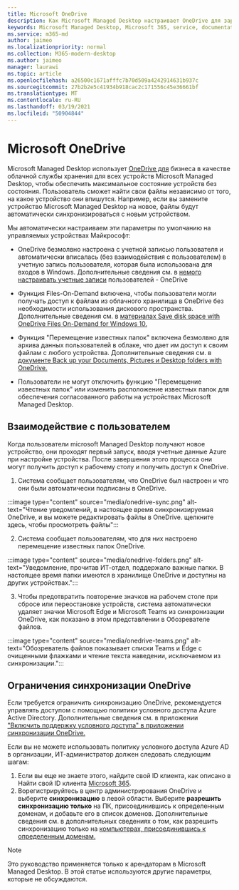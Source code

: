 ```yaml
---
title: Microsoft OneDrive
description: Как Microsoft Managed Desktop настраивает OneDrive для зарегистрированных устройств
keywords: Microsoft Managed Desktop, Microsoft 365, service, documentation, apps, line-of-business apps, LOB apps
ms.service: m365-md
author: jaimeo
ms.localizationpriority: normal
ms.collection: M365-modern-desktop
ms.author: jaimeo
manager: laurawi
ms.topic: article
ms.openlocfilehash: a26500c1671afffc7b70d509a4242914631b937c
ms.sourcegitcommit: 27b2b2e5c41934b918cac2c171556c45e36661bf
ms.translationtype: MT
ms.contentlocale: ru-RU
ms.lasthandoff: 03/19/2021
ms.locfileid: "50904844"
---
```

# <a name="microsoft-onedrive"></a>Microsoft OneDrive

Microsoft Managed Desktop использует [OneDrive для](/onedrive/plan-onedrive-enterprise) бизнеса в качестве облачной службы хранения для всех устройств Microsoft Managed Desktop, чтобы обеспечить максимальное состояние устройств без состояния. Пользователь сможет найти свои файлы независимо от того, на какое устройство они впишутся. Например, если вы замените устройство Microsoft Managed Desktop на новое, файлы будут автоматически синхронизироваться с новым устройством.

Мы автоматически настраиваем эти параметры по умолчанию на управляемых устройствах Майкрософт:

- OneDrive безмолвно настроена с учетной записью пользователя и автоматически вписалась (без взаимодействия с пользователем) в учетную запись пользователя, которая была использована для входов в Windows. Дополнительные сведения см. в [немого настраивать учетные записи](/onedrive/use-silent-account-configuration) пользователей - OneDrive

- Функция Files-On-Demand включена, чтобы пользователи могли получать доступ к файлам из облачного хранилища в OneDrive без необходимости использования дискового пространства. Дополнительные сведения см. в [материалах Save disk space with OneDrive Files On-Demand for Windows 10.](https://support.microsoft.com/office/save-disk-space-with-onedrive-files-on-demand-for-windows-10-0e6860d3-d9f3-4971-b321-7092438fb38e)

- Функция "Перемещение известных папок" включена безмолвно для архива данных пользователей в облаке, что дает им доступ к своим файлам с любого устройства. Дополнительные сведения см. в [документе Back up your Documents, Pictures и Desktop folders with OneDrive.](https://support.microsoft.com/office/back-up-your-documents-pictures-and-desktop-folders-with-onedrive-d61a7930-a6fb-4b95-b28a-6552e77c3057)

- Пользователи не могут отключить функцию "Перемещение известных папок" или изменить расположение известных папок для обеспечения согласованного работы на устройствах Microsoft Managed Desktop.

## <a name="user-experience"></a>Взаимодействие с пользователем

Когда пользователи microsoft Managed Desktop получают новое устройство, они проходят первый запуск, вводя учетные данные Azure при настройке устройства. После завершения этого процесса они могут получить доступ к рабочему столу и получить доступ к OneDrive.

1. Система сообщает пользователям, что OneDrive был настроен и что они были автоматически подписаны в OneDrive.

:::image type="content" source="media/onedrive-sync.png" alt-text="Чтение уведомлений, в настоящее время синхронизируемая OneDrive, и вы можете редактировать файлы в OneDrive. щелкните здесь, чтобы просмотреть файлы":::

2. Система сообщает пользователям, что для них настроено перемещение известных папок OneDrive.

:::image type="content" source="media/onedrive-folders.png" alt-text="Уведомление, прочитав ИТ-отдел, поддержало важные папки. В настоящее время папки имеются в хранилище OneDrive и доступны на других устройствах.":::

3. Чтобы предотвратить повторение значков на рабочем столе при сбросе или переостановке устройств, система автоматически удаляет значки Microsoft Edge и Microsoft Teams из синхронизации OneDrive, как показано в этом представлении в Обозревателе файлов.

:::image type="content" source="media/onedrive-teams.png" alt-text="Обозреватель файлов показывает списки Teams и Edge с очищенными флажками и чтение текста наведении, исключаемом из синхронизации.":::


## <a name="onedrive-sync-restrictions"></a>Ограничения синхронизации OneDrive

Если требуется ограничить синхронизацию OneDrive, рекомендуется управлять доступом с помощью политики условного доступа Azure Active Directory. Дополнительные сведения см. в приложении ["Включить поддержку условного доступа" в приложении синхронизации OneDrive.](/onedrive/enable-conditional-access)

Если вы не можете использовать политику условного доступа Azure AD в организации, ИТ-администратор должен следовать следующим шагам:

1. Если вы еще не знаете этого, найдите свой ID клиента, как описано в Найти свой ID клиента [Microsoft 365](/onedrive/find-your-office-365-tenant-id).
2. Ворегистрируйтесь в центр администрирования OneDrive и выберите **синхронизацию** в левой области. Выберите **разрешить синхронизацию только** на ПК, присоединившись к определенным доменам, и добавьте его в список доменов. Дополнительные сведения см. в дополнительных сведениях о том, как разрешить синхронизацию только на [компьютерах, присоединившись к определенным доменам.](/onedrive/allow-syncing-only-on-specific-domains)

> [!NOTE]
> Это руководство применяется только к арендаторам в Microsoft Managed Desktop. В этой статье используются другие параметры, которые не обсуждаются.